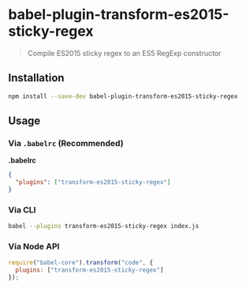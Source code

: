# babel-plugin-transform-es2015-sticky-regex

> Compile ES2015 sticky regex to an ES5 RegExp constructor

## Installation

```sh
npm install --save-dev babel-plugin-transform-es2015-sticky-regex
```

## Usage

### Via `.babelrc` (Recommended)

**.babelrc**

```json
{
  "plugins": ["transform-es2015-sticky-regex"]
}
```

### Via CLI

```sh
babel --plugins transform-es2015-sticky-regex index.js
```

### Via Node API

```javascript
require("babel-core").transform("code", {
  plugins: ["transform-es2015-sticky-regex"]
});
```
